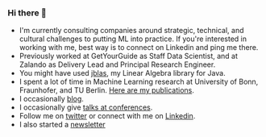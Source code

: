 ### Hi there 👋

- I'm currently consulting companies around strategic, technical, and cultural challenges to putting ML into practice. If you're interested in working with me, best way is to connect on Linkedin and ping me there.
- Previously worked at GetYourGuide as Staff Data Scientist, and at Zalando as Delivery Lead and Principal Research Engineer.
- You might have used [jblas](http://jblas.org), my Linear Algebra library for Java.
- I spent a lot of time in Machine Learning research at University of Bonn, Fraunhofer, and TU Berlin. [Here are my publications](http://mikiobraun.de/publications.html).
- I occasionally [blog](http://margint.blog).
- I occasionally give [talks at conferences](https://margint.blog/videos-and-talks/).
- Follow me on [twitter](http://twitter.com/mikiobraun) or connect with me on [Linkedin](https://www.linkedin.com/in/mikiobraun/).
- I also started a [newsletter](https://www.getrevue.co/profile/mikiobraun)
